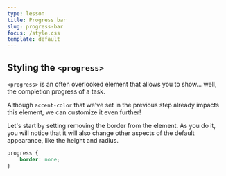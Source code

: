 ```yaml
---
type: lesson
title: Progress bar
slug: progress-bar
focus: /style.css
template: default
---
```


## Styling the `<progress>`

`<progress>` is an often overlooked element that allows you to show... well, the completion progress of a task.

Although `accent-color` that we've set in the previous step already impacts this element, we can customize it even further!

Let's start by setting removing the border from the element. As you do it, you will notice that it will also change other aspects of the default appearance, like the height and radius.

```css add={2} 
progress {
    border: none;
}
```